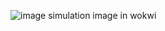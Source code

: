 ![image](https://github.com/user-attachments/assets/9fb269a8-78cb-4ce2-bb97-cf5729757d86)
simulation image in wokwi
